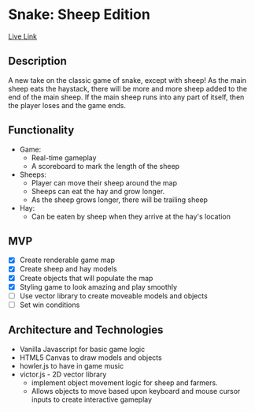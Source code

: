 # Snake: Sheep Edition

[Live Link]()

## Description
A new take on the classic game of snake, except with sheep! As the main sheep eats the haystack, there will be more and more sheep added to the end of the main sheep. If the main sheep runs into any part of itself, then the player loses and the game ends.

## Functionality
  * Game:
    * Real-time gameplay
    * A scoreboard to mark the length of the sheep
  * Sheeps:
    * Player can move their sheep around the map
    * Sheeps can eat the hay and grow longer.
    * As the sheep grows longer, there will be trailing sheep
  * Hay:
    * Can be eaten by sheep when they arrive at the hay's location

## MVP
  - [x] Create renderable game map
  - [x] Create sheep and hay models
  - [x] Create objects that will populate the map
  - [x] Styling game to look amazing and play smoothly
  - [ ] Use vector library to create moveable models and objects
  - [ ] Set win conditions

## Architecture and Technologies
  * Vanilla Javascript for basic game logic
  * HTML5 Canvas to draw models and objects
  * howler.js to have in game music
  * victor.js - 2D vector library
    * implement object movement logic for sheep and farmers.
    * Allows objects to move based upon keyboard and mouse cursor inputs to create interactive gameplay
